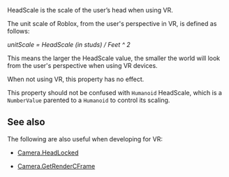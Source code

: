 HeadScale is the scale of the user’s head when using VR.

The unit scale of Roblox, from the user's perspective in VR, is defined as follows:

*unitScale = HeadScale (in studs) / Feet ^ 2*

This means the larger the HeadScale value, the smaller the world will look from the user's perspective when using VR devices.

When not using VR, this property has no effect.

This property should not be confused with `Humanoid` HeadScale, which is a `NumberValue` parented to a `Humanoid` to control its scaling.

## See also

The following are also useful when developing for VR:

 - [Camera.HeadLocked](https://developer.roblox.com/api-reference/property/Camera/HeadLocked)

 - [Camera.GetRenderCFrame](https://developer.roblox.com/api-reference/function/Camera/GetRenderCFrame)